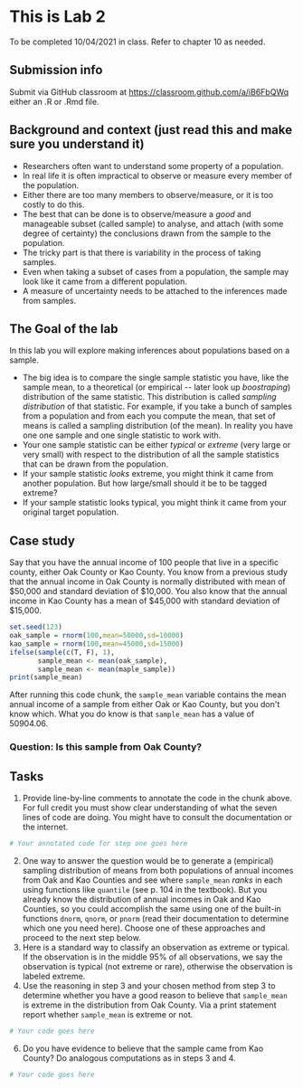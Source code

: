 # This is Lab 2

To be completed 10/04/2021 in class. Refer to chapter 10 as needed.

## Submission info
Submit via GitHub classroom at https://classroom.github.com/a/iB6FbQWq either an .R or .Rmd file.

## Background and context (just read this and make sure you understand it)

- Researchers often want to understand some property of a population.
- In real life it is often impractical to observe or measure every member of the population.
- Either there are too many members to observe/measure, or it is too costly to do this. 
- The best that can be done is to observe/measure a *good* and manageable subset (called sample) to analyse, and attach (with some degree of certainty) the conclusions drawn from the sample to the population.
- The tricky part is that there is variability in the process of taking samples.
- Even when taking a subset of cases from a population, the sample may look like it came from a different population.
- A measure of uncertainty needs to be attached to the inferences made from samples.

## The Goal of the lab

In this lab you will explore making inferences about populations based on a sample. 

- The big idea is to compare the single sample statistic you have, like the sample mean, to a theoretical (or empirical -- later look up *boostraping*) distribution of the same statistic. This distribution is called *sampling distribution* of that statistic. For example, if you take a bunch of samples from a population and from each you compute the mean, that set of means is called a sampling distribution (of the mean). In reality you have one one sample and one single statistic to work with.
- Your one sample statistic can be either *typical* or *extreme* (very large or very small) with respect to the distribution of all the sample statistics that can be drawn from the population.
- If your sample statistic *looks* extreme, you might think it came from another population. But how large/small should it be to be tagged extreme?
- If your sample statistic looks typical, you might think it came from your original target population.
## Case study
Say that you have the annual income of 100 people that live in a specific county, either Oak County or Kao County. You know from a previous study that the annual income in Oak County is normally distributed with mean of $50,000 and standard deviation of $10,000. You also know that the annual income in Kao County has a mean of $45,000 with standard deviation of $15,000.

```r
set.seed(123)
oak_sample = rnorm(100,mean=50000,sd=10000)
kao_sample = rnorm(100,mean=45000,sd=15000)
ifelse(sample(c(T, F), 1), 
       sample_mean <- mean(oak_sample),
       sample_mean <- mean(maple_sample))
print(sample_mean)
```
After running this code chunk, the `sample_mean` variable contains the mean annual income of a sample from either Oak or Kao County, but you don't know which. What you do know is that `sample_mean` has a value of 50904.06.

### Question: Is this sample from Oak County?

## Tasks
1. Provide line-by-line comments to annotate the code in the chunk above. For full credit you must show clear understanding of what the seven lines of code are doing.  You might have to consult the documentation or the internet.

```r
# Your annotated code for step one goes here
```

2. One way to answer the question would be to generate a (empirical) sampling distribution of means from both populations of annual incomes from Oak and Kao Counties and see where  `sample_mean` *ranks* in each using functions like `quantile` (see p. 104 in the textbook). But you already know the distribution of annual incomes in Oak and Kao Counties, so you could accomplish the same using one of the built-in functions `dnorm`, `qnorm`, or `pnorm` (read their documentation to determine which one you need here). Choose one of these approaches and proceed to the next step below.
3. Here is a standard way to classify an observation as extreme or typical. If the observation is in the middle 95% of all observations, we say the observation is typical (not extreme or rare), otherwise the observation is labeled extreme.
4. Use the reasoning in step 3 and your chosen method from step 3 to determine whether you have a good reason to believe that `sample_mean` is extreme in the distribution from Oak County. Via a print statement report whether `sample_mean` is extreme or not.

```r
# Your code goes here
```

6. Do you have evidence to believe that the sample came from Kao County? Do analogous computations as in steps 3 and 4.

```r
# Your code goes here
```
